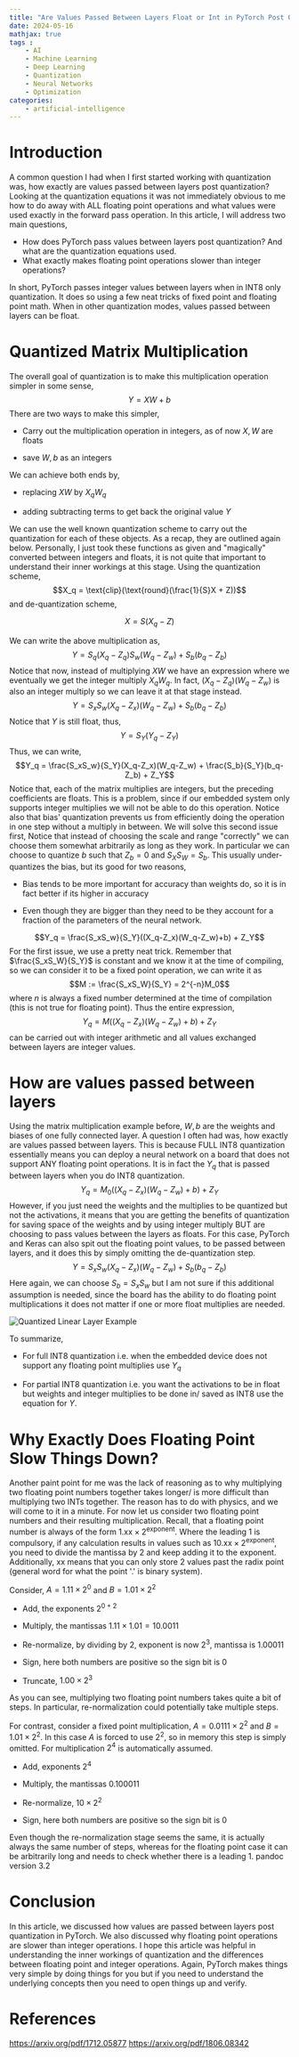 ```yaml
---
title: "Are Values Passed Between Layers Float or Int in PyTorch Post Quantization?"
date: 2024-05-16
mathjax: true
tags : 
    - AI
    - Machine Learning
    - Deep Learning
    - Quantization
    - Neural Networks
    - Optimization
categories:
    - artificial-intelligence
---
```


# Introduction
A common question I had when I first started working with quantization was, how exactly are values passed between layers post quantization? Looking at the quantization equations it was not immediately obvious to me how to do away with ALL floating point operations and what values were used exactly in the forward pass operation. 
In this article, I will address two main questions,
- How does PyTorch pass values between layers post quantization? And what are the quantization equations used. 
- What exactly makes floating point operations slower than integer operations?

In short, PyTorch passes integer values between layers when in INT8 only quantization. It does so using a few neat tricks of fixed point and floating point math. When in other quantization modes, values passed between layers can be float. 

# Quantized Matrix Multiplication

The overall goal of quantization is to make this multiplication operation simpler in some sense, $$Y = XW +b$$ There are two ways to make this simpler,

-   Carry out the multiplication operation in integers, as of now $X,W$ are floats

-   save $W,b$ as an integers

We can achieve both ends by,

-   replacing $XW$ by $X_qW_q$

-   adding subtracting terms to get back the original value $Y$

We can use the well known quantization scheme to carry out the quantization for each of these objects. As a recap, they are outlined again below. Personally, I just took these functions as given and "magically" converted between integers and floats, it is not quite that important to understand their inner workings at this stage. Using the quantization scheme, $$X_q = \text{clip}(\text{round}(\frac{1}{S}X + Z))$$ and de-quantization scheme,

$$X = S(X_q-Z)$$

We can write the above multiplication as, $$Y = S_q(X_q-Z_q)S_w(W_q-Z_w) + S_b(b_q-Z_b)$$ Notice that now, instead of multiplying $XW$ we have an expression where we eventually we get the integer multiply $X_qW_q$. In fact, $(X_q-Z_q)(W_q-Z_w)$ is also an integer multiply so we can leave it at that stage instead. $$Y = S_xS_w(X_q-Z_x)(W_q-Z_w) + S_b(b_q-Z_b)$$ Notice that $Y$ is still float, thus, $$Y = S_Y(Y_q - Z_Y)$$ Thus, we can write, $$Y_q = \frac{S_xS_w}{S_Y}(X_q-Z_x)(W_q-Z_w) + \frac{S_b}{S_Y}(b_q-Z_b) + Z_Y$$ Notice that, each of the matrix multiplies are integers, but the preceding coefficients are floats. This is a problem, since if our embedded system only supports integer multiplies we will not be able to do this operation. Notice also that bias' quantization prevents us from efficiently doing the operation in one step without a multiply in between. We will solve this second issue first, Notice that instead of choosing the scale and range "correctly\" we can choose them somewhat arbitrarily as long as they work. In particular we can choose to quantize $b$ such that $Z_b = 0$ and $S_XS_W = S_b$. This usually under-quantizes the bias, but its good for two reasons,

-   Bias tends to be more important for accuracy than weights do, so it is in fact better if its higher in accuracy

-   Even though they are bigger than they need to be they account for a fraction of the parameters of the neural network.

$$Y_q = \frac{S_xS_w}{S_Y}((X_q-Z_x)(W_q-Z_w)+b) + Z_Y$$ For the first issue, we use a pretty neat trick. Remember that $\frac{S_xS_W}{S_Y}$ is constant and we know it at the time of compiling, so we can consider it to be a fixed point operation, we can write it as $$M := \frac{S_xS_W}{S_Y} = 2^{-n}M_0$$ where $n$ is always a fixed number determined at the time of compilation (this is not true for floating point). Thus the entire expression, $$Y_q = M((X_q-Z_x)(W_q-Z_w)+b) + Z_Y$$ can be carried out with integer arithmetic and all values exchanged between layers are integer values.

# How are values passed between layers

Using the matrix multiplication example before, $W,b$ are the weights and biases of one fully connected layer. A question I often had was, how exactly are values passed between layers. This is because FULL INT8 quantization essentially means you can deploy a neural network on a board that does not support ANY floating point operations. It is in fact the $Y_q$ that is passed between layers when you do INT8 quantization. $$Y_q = M_0((X_q-Z_x)(W_q-Z_w)+b) + Z_Y$$ However, if you just need the weights and the multiplies to be quantized but not the activations, it means that you are getting the benefits of quantization for saving space of the weights and by using integer multiply BUT are choosing to pass values between the layers as floats. For this case, PyTorch and Keras can also spit out the floating point values, to be passed between layers, and it does this by simply omitting the de-quantization step. $$Y = S_xS_w(X_q-Z_x)(W_q-Z_w) + S_b(b_q-Z_b)$$ Here again, we can choose $S_b = S_xS_w$ but I am not sure if this additional assumption is needed, since the board has the ability to do floating point multiplications it does not matter if one or more float multiplies are needed.

![Quantized Linear Layer Example](quantization-layer-details/QL.png)

To summarize,

-   For full INT8 quantization i.e. when the embedded device does not support any floating point multiplies use $Y_q$

-   For partial INT8 quantization i.e. you want the activations to be in float but weights and integer multiplies to be done in/ saved as INT8 use the equation for $Y$.

# Why Exactly Does Floating Point Slow Things Down?

Another paint point for me was the lack of reasoning as to why multiplying two floating point numbers together takes longer/ is more difficult than multiplying two INTs together. The reason has to do with physics, and we will come to it in a minute. For now let us consider two floating point numbers and their resulting multiplication. Recall, that a floating point number is always of the form $1.\text{xx}\times 2^{\text{exponent}}$. Where the leading $1$ is compulsory, if any calculation results in values such as $10.\text{xx}\times 2^{\text{exponent}}$, you need to divide the mantissa by $2$ and keep adding it to the exponent. Additionally, $\text{xx}$ means that you can only store $2$ values past the radix point (general word for what the point '$.$' is binary system).

Consider, $A = 1.11 \times 2^0$ and $B = 1.01\times 2^2$

-   Add, the exponents $2^{0+2}$

-   Multiply, the mantissas $1.11\times 1.01 = 10.0011$

-   Re-normalize, by dividing by $2$, exponent is now $2^3$, mantissa is 1.00011

-   Sign, here both numbers are positive so the sign bit is $0$

-   Truncate, $1.00\times 2^3$

As you can see, multiplying two floating point numbers takes quite a bit of steps. In particular, re-normalization could potentially take multiple steps.

For contrast, consider a fixed point multiplication, $A = 0.0111 \times 2^2$ and $B = 1.01 \times 2^2$. In this case $A$ is forced to use $2^2$, so in memory this step is simply omitted. For multiplication $2^4$ is automatically assumed.

-   Add, exponents $2^4$

-   Multiply, the mantissas 0.100011

-   Re-normalize, $10\times 2^2$

-   Sign, here both numbers are positive so the sign bit is $0$

Even though the re-normalization stage seems the same, it is actually always the same number of steps, whereas for the floating point case it can be arbitrarily long and needs to check whether there is a leading $1$.
pandoc version 3.2

# Conclusion
In this article, we discussed how values are passed between layers post quantization in PyTorch. We also discussed why floating point operations are slower than integer operations. I hope this article was helpful in understanding the inner workings of quantization and the differences between floating point and integer operations. Again, PyTorch makes things very simple by doing things for you but if you need to understand the underlying concepts then you need to open things up and verify. 

# References
https://arxiv.org/pdf/1712.05877
https://arxiv.org/pdf/1806.08342
